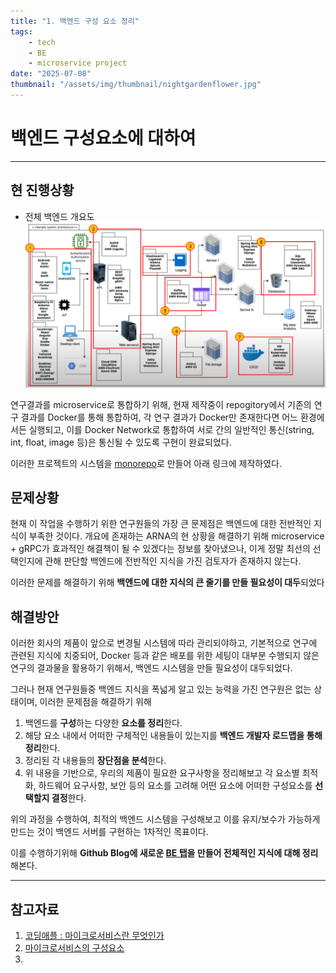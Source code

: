```yaml
---
title: "1. 백엔드 구성 요소 정리"
tags:
    - tech
    - BE
    - microservice project
date: "2025-07-08"
thumbnail: "/assets/img/thumbnail/nightgardenflower.jpg"
---
```


# 백엔드 구성요소에 대하여
---
## 현 진행상황
  * 전체 백엔드 개요도
![image](/assets/img/TECH/BE/image.jpg)




연구결과를 microservice로 통합하기 위해, 현재 제작중이 repogitory에서 기존의 연구 결과를 Docker를 통해 통합하여,
각 연구 결과가 Docker만 존재한다면 어느 환경에서든 실행되고, 이를 Docker Network로 통합하여 서로 간의 일반적인 통신(string, int, float, image 등)은 통신될 수 있도록 구현이 완료되었다.

이러한 프로젝트의 시스템을 [monorepo]("https://github.com/orgs/medai-reasearch/repositories")로 만들어 아래 링크에 제작하였다.

## 문제상황

현재 이 작업을 수행하기 위한 연구원들의 가장 큰 문제점은 백엔드에 대한 전반적인 지식이 부족한 것이다.
개요에 존재하는 ARNA의 현 상황을 해결하기 위해 microservice + gRPC가 효과적인 해결책이 될 수 있겠다는 정보를 찾아냈으나, 이게 정말 최선의 선택인지에 관해 판단할 백엔드에 전반적인 지식을 가진 검토자가 존재하지 않는다.

이러한 문제를 해결하기 위해 **백엔드에 대한 지식의 큰 줄기를 만들 필요성이 대두**되었다


## 해결방안

이러한 회사의 제품이 앞으로 변경될 시스템에 따라 관리되야하고, 기본적으로 연구에 관련된 지식에 치중되어, Docker 등과 같은 배포를 위한 세팅이 대부분 수행되지 않은 연구의 결과물을 활용하기 위해서, 백엔드 시스템을 만들 필요성이 대두되었다.

그러나 현재 연구원들중 백엔드 지식을 폭넓게 알고 있는 능력을 가진 연구원은 없는 상태이며, 이러한 문제점을 해결하기 위해

1. 백엔드를 **구성**하는 다양한 **요소를 정리**한다.
2. 해당 요소 내에서 어떠한 구체적인 내용들이 있는지를 **백엔드 개발자 로드맵을 통해 정리**한다.
3. 정리된 각 내용들의 **장단점을 분석**한다.
4. 위 내용을 기반으로, 우리의 제품이 필요한 요구사항을 정리해보고 각 요소별 최적화, 하드웨어 요구사항, 보안 등의 요소를 고려해 어떤 요소에 어떠한 구성요소를 **선택할지 결정**한다.

위의 과정을 수행하여, 최적의 백엔드 시스템을 구성해보고 이를 유지/보수가 가능하게 만드는 것이 백엔드 서버를 구현하는 1차적인 목표이다.

이를 수행하기위해 **Github Blog에 새로운 [BE 탭](https://seongwoojo.github.io./Tech/BE/)을 만들어 전체적인 지식에 대해 정리**해본다.

---
## 참고자료
  1. [코딩애플 : 마이크로서비스란 무엇인가](https://www.youtube.com/watch?v=ZRpsB3ODr6M)
  2. [마이크로서비스의 구성요소](https://www.youtube.com/watch?v=e8iAR3VWffM)
  3. 